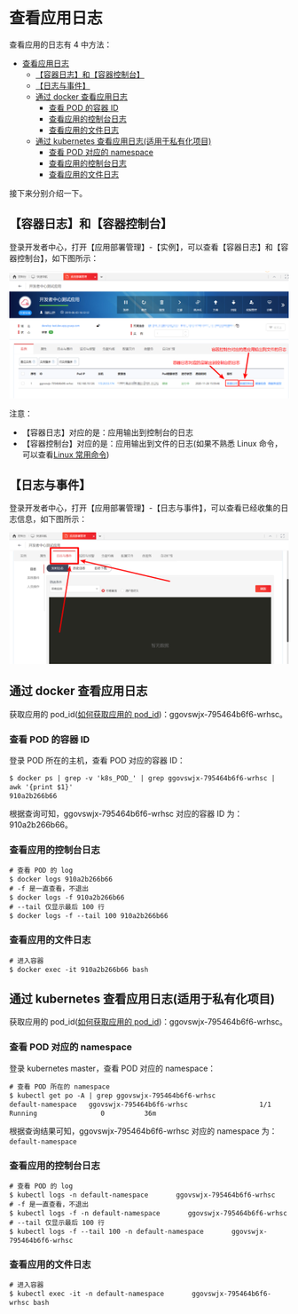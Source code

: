 # 查看应用日志

查看应用的日志有 4 中方法：

- [查看应用日志](#查看应用日志)
  - [【容器日志】和【容器控制台】](#容器日志和容器控制台)
  - [【日志与事件】](#日志与事件)
  - [通过 docker 查看应用日志](#通过-docker-查看应用日志)
    - [查看 POD 的容器 ID](#查看-pod-的容器-id)
    - [查看应用的控制台日志](#查看应用的控制台日志)
    - [查看应用的文件日志](#查看应用的文件日志)
  - [通过 kubernetes 查看应用日志(适用于私有化项目)](#通过-kubernetes-查看应用日志适用于私有化项目)
    - [查看 POD 对应的 namespace](#查看-pod-对应的-namespace)
    - [查看应用的控制台日志](#查看应用的控制台日志-1)
    - [查看应用的文件日志](#查看应用的文件日志-1)

接下来分别介绍一下。

## 【容器日志】和【容器控制台】

登录开发者中心，打开【应用部署管理】-【实例】，可以查看【容器日志】和【容器控制台】，如下图所示：

<div align=center>

<img src="images/log_01.png"/>

</div>

注意：

- 【容器日志】对应的是：应用输出到控制台的日志
- 【容器控制台】对应的是：应用输出到文件的日志(如果不熟悉 Linux 命令，可以查看[Linux 常用命令](./common_linux_command.md))

## 【日志与事件】

登录开发者中心，打开【应用部署管理】-【日志与事件】，可以查看已经收集的日志信息，如下图所示：

<div align=center>

<img src="images/log_02.png"/>

</div>

## 通过 docker 查看应用日志

获取应用的 pod_id([如何获取应用的 pod_id](./get_pod_id.md))：ggovswjx-795464b6f6-wrhsc。

### 查看 POD 的容器 ID

登录 POD 所在的主机，查看 POD 对应的容器 ID：

```shell
$ docker ps | grep -v 'k8s_POD_' | grep ggovswjx-795464b6f6-wrhsc | awk '{print $1}'
910a2b266b66
```

根据查询可知，ggovswjx-795464b6f6-wrhsc 对应的容器 ID 为：910a2b266b66。

### 查看应用的控制台日志

```shell
# 查看 POD 的 log
$ docker logs 910a2b266b66
# -f 是一直查看，不退出
$ docker logs -f 910a2b266b66
# --tail 仅显示最后 100 行
$ docker logs -f --tail 100 910a2b266b66
```

### 查看应用的文件日志

```shell
# 进入容器
$ docker exec -it 910a2b266b66 bash
```

## 通过 kubernetes 查看应用日志(适用于私有化项目)

获取应用的 pod_id([如何获取应用的 pod_id](./get_pod_id.md))：ggovswjx-795464b6f6-wrhsc。

### 查看 POD 对应的 namespace

登录 kubernetes master，查看 POD 对应的 namespace：

```shell
# 查看 POD 所在的 namespace
$ kubectl get po -A | grep ggovswjx-795464b6f6-wrhsc
default-namespace   ggovswjx-795464b6f6-wrhsc                  1/1     Running                0          36m
```

根据查询结果可知，ggovswjx-795464b6f6-wrhsc 对应的 namespace 为：`default-namespace`

### 查看应用的控制台日志

```shell
# 查看 POD 的 log
$ kubectl logs -n default-namespace       ggovswjx-795464b6f6-wrhsc
# -f 是一直查看，不退出
$ kubectl logs -f -n default-namespace       ggovswjx-795464b6f6-wrhsc
# --tail 仅显示最后 100 行
$ kubectl logs -f --tail 100 -n default-namespace       ggovswjx-795464b6f6-wrhsc
```

### 查看应用的文件日志

```shell
# 进入容器
$ kubectl exec -it -n default-namespace       ggovswjx-795464b6f6-wrhsc bash
```